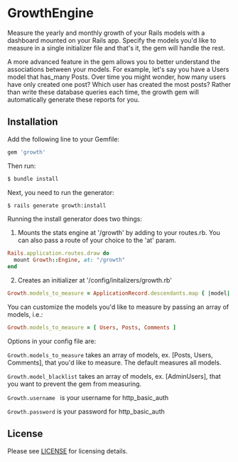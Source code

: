 # GrowthEngine
Measure the yearly and monthly growth of your Rails models with a dashboard mounted on your Rails app.  Specify the models you'd like to measure in a single initializer file and that's it, the gem will handle the rest.

A more advanced feature in the gem allows you to better understand the associations between your models.  For example, let's say you have a Users model that has_many Posts.  Over time you might wonder, how many users have only created one post?  Which user has created the most posts?  Rather than write these database queries each time, the growth gem will automatically generate these reports for you.

## Installation
Add the following line to your Gemfile:
```ruby
gem 'growth'
```

Then run:
```bash
$ bundle install
```

Next, you need to run the generator:
```bash
$ rails generate growth:install
```

Running the install generator does two things:

1. Mounts the stats engine at '/growth' by adding to your routes.rb.  You can also pass a route of your choice to the 'at' param.

```ruby
Rails.application.routes.draw do
  mount Growth::Engine, at: "/growth"
end
```

2. Creates an initializer at '/config/initalizers/growth.rb'

```ruby
Growth.models_to_measure = ApplicationRecord.descendants.map { |model| model.to_s }
```

You can customize the models you'd like to measure by passing an array of models, i.e.:

```ruby
Growth.models_to_measure = [ Users, Posts, Comments ]
```

Options in your config file are:

```Growth.models_to_measure``` takes an array of models, ex. [Posts, Users, Comments], that you'd like to measure.  The default measures all models.

```Growth.model_blacklist``` takes an array of models, ex. [AdminUsers], that you want to prevent the gem from measuring.

```Growth.username ``` is your username for http_basic_auth

```Growth.password``` is your password for http_basic_auth

## License
Please see <a href="https://github.com/VibrantLight/growth/blob/master/LICENSE">LICENSE</a> for licensing details.